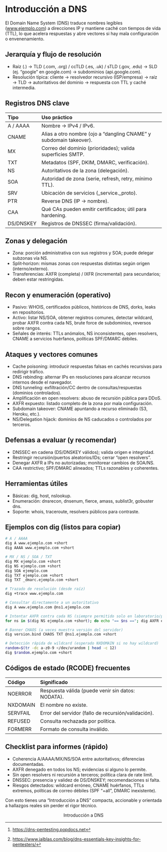 # Introducción a DNS

El Domain Name System (DNS) traduce nombres legibles (www.ejemplo.com) a direcciones IP y mantiene caché con tiempos de vida (TTL), lo que acelera respuestas y abre vectores si hay mala configuración o envenenamiento.

## Jerarquía y flujo de resolución

- Raíz (.) → TLD (.com, .org) / ccTLD (.es, .uk) / sTLD (.gov, .edu) → SLD (ej. “google” en google.com) → subdominios (api.google.com).
- Resolución típica: cliente → resolvedor recursivo (ISP/empresa) → raíz → TLD → autoritativos del dominio → respuesta con TTL y caché intermedia.

## Registros DNS clave


| Tipo      | Uso práctico                                                        |
| :-------- | :------------------------------------------------------------------- |
| A / AAAA  | Nombre → IPv4 / IPv6.                                               |
| CNAME     | Alias a otro nombre (ojo a “dangling CNAME” y subdomain takeover). |
| MX        | Correo del dominio (prioridades); valida superficies SMTP.           |
| TXT       | Metadatos (SPF, DKIM, DMARC, verificación).                         |
| NS        | Autoritativos de la zona (delegación).                              |
| SOA       | Autoridad de zona (serie, refresh, retry, mínimo TTL).              |
| SRV       | Ubicación de servicios (_service._proto).                           |
| PTR       | Reverse DNS (IP → nombre).                                          |
| CAA       | Qué CAs pueden emitir certificados; útil para hardening.           |
| DS/DNSKEY | Registros de DNSSEC (firma/validación).                             |

## Zonas y delegación

- Zona: porción administrativa con sus registros y SOA; puede delegar subzonas vía NS.
- Split‑horizon: mismas zonas con respuestas distintas según origen (interno/externo).
- Transferencias: AXFR (completa) / IXFR (incremental) para secundarios; deben estar restringidas.

## Recon y enumeración (operativo)

- Pasivo: WHOIS, certificados públicos, históricos de DNS, dorks, leaks en repositorios.
- Activo: listar NS/SOA, obtener registros comunes, detectar wildcard, probar AXFR contra cada NS, brute force de subdominios, reversos sobre rangos.
- Señales de interés: TTLs anómalos, NS inconsistentes, open resolvers, CNAME a servicios huérfanos, políticas SPF/DMARC débiles.

## Ataques y vectores comunes

- Cache poisoning: introducir respuestas falsas en cachés recursivas para redirigir tráfico.
- DNS rebinding: alternar IPs en resoluciones para alcanzar recursos internos desde el navegador.
- DNS tunneling: exfiltración/CC dentro de consultas/respuestas (dominios controlados).
- Amplificación en open resolvers: abuso de recursión pública para DDoS.
- AXFR expuesto: listado completo de la zona por mala configuración.
- Subdomain takeover: CNAME apuntando a recurso eliminado (S3, Heroku, etc.).
- NS/Delegation hijack: dominios de NS caducados o controlados por terceros.

## Defensas a evaluar (y recomendar)

- DNSSEC en cadena (DS/DNSKEY válidos); valida origen e integridad.
- Restringir recursión/puertos aleatorios/IDs; cerrar “open resolvers”.
- Denegar AXFR a IPs no autorizadas; monitorear cambios de SOA/NS.
- CAA restrictivo; SPF/DMARC alineados; TTLs razonables y coherentes.

## Herramientas útiles

- Básicas: dig, host, nslookup.
- Enumeración: dnsrecon, dnsenum, fierce, amass, sublist3r, gobuster dns.
- Soporte: whois, traceroute, resolvers públicos para contraste.

## Ejemplos con dig (listos para copiar)

```bash
# A / AAAA
dig A www.ejemplo.com +short
dig AAAA www.ejemplo.com +short

# MX / NS / SOA / TXT
dig MX ejemplo.com +short
dig NS ejemplo.com +short
dig SOA ejemplo.com
dig TXT ejemplo.com +short
dig TXT _dmarc.ejemplo.com +short

# Trazado de resolución (desde raíz)
dig +trace www.ejemplo.com

# Consultar directamente a un autoritativo
dig A www.ejemplo.com @ns1.ejemplo.com

# Intentar AXFR contra cada NS (siempre permitido solo en laboratorio/permiso explícito)
for ns in $(dig NS ejemplo.com +short); do echo "== $ns =="; dig AXFR ejemplo.com @$ns; done

# Banner CHAOS (a veces muestra versión del servidor)
dig version.bind CHAOS TXT @ns1.ejemplo.com +short

# Detección rápida de wildcard (esperado NXDOMAIN si no hay wildcard)
random=$(tr -dc a-z0-9 </dev/urandom | head -c 12)
dig $random.ejemplo.com +short
```

## Códigos de estado (RCODE) frecuentes


| Código  | Significado                                           |
| :------- | :---------------------------------------------------- |
| NOERROR  | Respuesta válida (puede venir sin datos: NODATA).    |
| NXDOMAIN | El nombre no existe.                                  |
| SERVFAIL | Error del servidor (fallo de recursión/validación). |
| REFUSED  | Consulta rechazada por política.                     |
| FORMERR  | Formato de consulta inválido.                        |

## Checklist para informes (rápido)

- Coherencia A/AAAA/MX/NS/SOA entre autoritativos; diferencias documentadas.
- AXFR denegado en todos los NS; evidencias si alguno lo permite.
- Sin open resolvers ni recursión a terceros; política clara de rate limit.
- DNSSEC: presencia y validez de DS/DNSKEY; recomendaciones si falta.
- Riesgos detectados: wildcard erróneo, CNAME huérfanos, TTLs extremos, políticas de correo débiles (SPF “+all”, DMARC inexistente).

Con esto tienes una “Introducción a DNS” compacta, accionable y orientada a hallazgos reales sin perder el rigor técnico.
<span style="display:none">[^4][^7]</span>

<div style="text-align: center">Introducción a DNS</div>

[^1]: https://medium.verylazytech.com/complete-guide-to-dns-and-dhcp-penetration-testing-fb4597e5d880
    
[^2]: https://angelica.gitbook.io/hacktricks/network-services-pentesting/pentesting-dns
    
[^3]: https://infosecwriteups.com/a-beginners-guide-to-dns-reconnaissance-part-1-6cd9f502db7d
    
[^4]: https://dns-pentesting.popdocs.net
    
[^5]: https://securedebug.com/mastering-dns-enumeration-and-attacks-an-ultra-extensive-guide/
    
[^6]: https://hackers-arise.com/network-basics-for-hackers-domain-name-service-dns-and-bind-how-it-works-and-how-it-breaks/
    
[^7]: https://www.jalblas.com/blog/dns-essentials-key-insights-for-pentesters/

